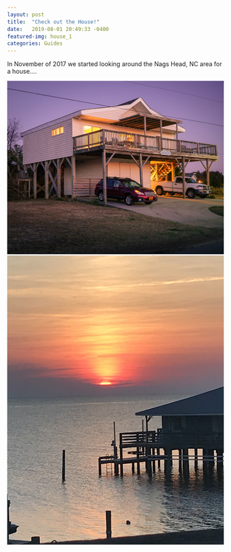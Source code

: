 ```yaml
---
layout: post
title:  "Check out the House!"
date:   2019-08-01 20:49:33 -0400
featured-img: house_1
categories: Guides
---
```


In November of 2017 we started looking around the Nags Head, NC area for a house....

![](\assets\img\house_1.JPG)
![](\assets\img\IMG-0011.JPG)
